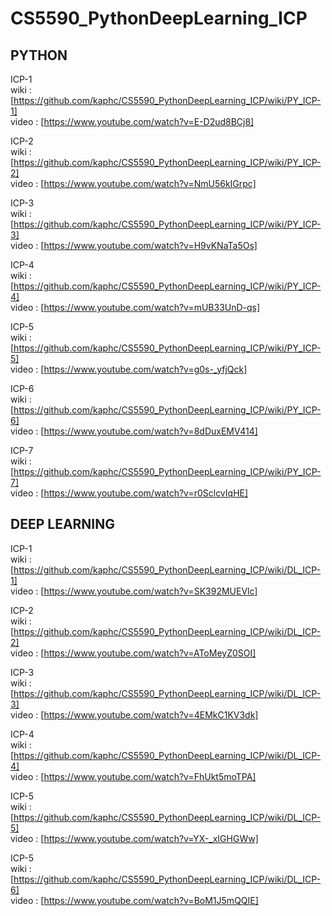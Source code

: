 # CS5590_PythonDeepLearning_ICP

## PYTHON

ICP-1 <br>
wiki : [https://github.com/kaphc/CS5590_PythonDeepLearning_ICP/wiki/PY_ICP-1] <br>
video : [https://www.youtube.com/watch?v=E-D2ud8BCj8] <br>

ICP-2 <br>
wiki : [https://github.com/kaphc/CS5590_PythonDeepLearning_ICP/wiki/PY_ICP-2] <br>
video : [https://www.youtube.com/watch?v=NmU56kIGrpc] <br>

ICP-3 <br>
wiki : [https://github.com/kaphc/CS5590_PythonDeepLearning_ICP/wiki/PY_ICP-3] <br>
video : [https://www.youtube.com/watch?v=H9vKNaTa5Os] <br>

ICP-4 <br>
wiki : [https://github.com/kaphc/CS5590_PythonDeepLearning_ICP/wiki/PY_ICP-4] <br>
video : [https://www.youtube.com/watch?v=mUB33UnD-qs] <br>

ICP-5 <br>
wiki : [https://github.com/kaphc/CS5590_PythonDeepLearning_ICP/wiki/PY_ICP-5] <br>
video : [https://www.youtube.com/watch?v=g0s-_yfjQck] <br>

ICP-6 <br>
wiki : [https://github.com/kaphc/CS5590_PythonDeepLearning_ICP/wiki/PY_ICP-6] <br>
video : [https://www.youtube.com/watch?v=8dDuxEMV414] <br>

ICP-7 <br>
wiki : [https://github.com/kaphc/CS5590_PythonDeepLearning_ICP/wiki/PY_ICP-7] <br>
video : [https://www.youtube.com/watch?v=r0SclcvIqHE] <br>

## DEEP LEARNING

ICP-1 <br>
wiki : [https://github.com/kaphc/CS5590_PythonDeepLearning_ICP/wiki/DL_ICP-1] <br>
video : [https://www.youtube.com/watch?v=SK392MUEVlc] <br>

ICP-2 <br>
wiki : [https://github.com/kaphc/CS5590_PythonDeepLearning_ICP/wiki/DL_ICP-2] <br>
video : [https://www.youtube.com/watch?v=AToMeyZ0SOI] <br>

ICP-3<br>
wiki : [https://github.com/kaphc/CS5590_PythonDeepLearning_ICP/wiki/DL_ICP-3] <br>
video : [https://www.youtube.com/watch?v=4EMkC1KV3dk] <br>

ICP-4<br>
wiki : [https://github.com/kaphc/CS5590_PythonDeepLearning_ICP/wiki/DL_ICP-4] <br>
video : [https://www.youtube.com/watch?v=FhUkt5moTPA] <br>

ICP-5<br>
wiki : [https://github.com/kaphc/CS5590_PythonDeepLearning_ICP/wiki/DL_ICP-5] <br>
video : [https://www.youtube.com/watch?v=YX-_xIGHGWw] <br>

ICP-5<br>
wiki : [https://github.com/kaphc/CS5590_PythonDeepLearning_ICP/wiki/DL_ICP-6] <br>
video : [https://www.youtube.com/watch?v=BoM1J5mQQIE] <br>
